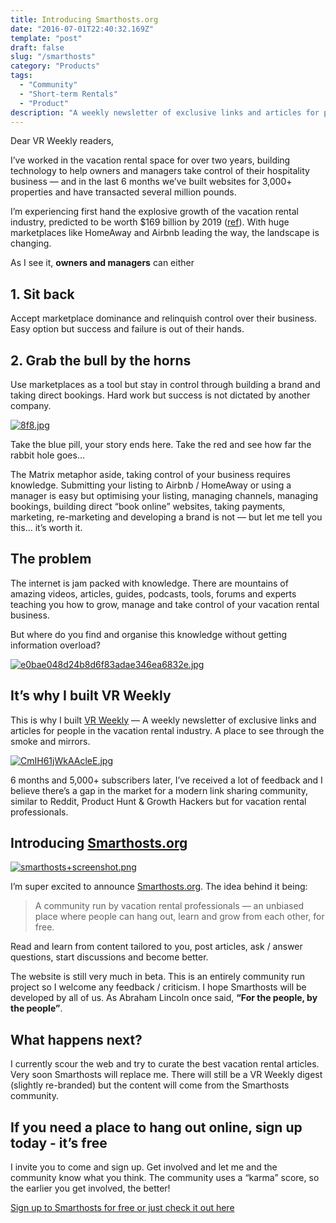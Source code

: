 ```yaml
---
title: Introducing Smarthosts.org
date: "2016-07-01T22:40:32.169Z"
template: "post"
draft: false
slug: "/smarthosts"
category: "Products"
tags:
  - "Community"
  - "Short-term Rentals"
  - "Product"
description: "A weekly newsletter of exclusive links and articles for people in the vacation rental industry. A place to see through the smoke and mirrors."
---
```


Dear VR Weekly readers,

I’ve worked in the vacation rental space for over two years, building technology to help owners and managers take control of their hospitality business — and in the last 6 months we’ve built websites for 3,000+ properties and have transacted several million pounds.

I’m experiencing first hand the explosive growth of the vacation rental industry, predicted to be worth $169 billion by 2019 ([ref](http://www.researchandmarkets.com/research/gqpjsp/global_vacation)). With huge marketplaces like HomeAway and Airbnb leading the way, the landscape is changing.

As I see it, **owners and managers** can either

## 1\. Sit back

Accept marketplace dominance and relinquish control over their business. Easy option but success and failure is out of their hands.

## 2\. Grab the bull by the horns

Use marketplaces as a tool but stay in control through building a brand and taking direct bookings. Hard work but success is not dictated by another company.

[![8f8.jpg](https://svbtleusercontent.com/ayuynec4owo15w_retina.jpg)](https://svbtleusercontent.com/ayuynec4owo15w.jpg)

Take the blue pill, your story ends here. Take the red and see how far the rabbit hole goes…

The Matrix metaphor aside, taking control of your business requires knowledge. Submitting your listing to Airbnb / HomeAway or using a manager is easy but optimising your listing, managing channels, managing bookings, building direct “book online” websites, taking payments, marketing, re-marketing and developing a brand is not — but let me tell you this… it’s worth it.

## The problem

The internet is jam packed with knowledge. There are mountains of amazing videos, articles, guides, podcasts, tools, forums and experts teaching you how to grow, manage and take control of your vacation rental business.

But where do you find and organise this knowledge without getting information overload?

[![e0bae048d24b8d6f83adae346ea6832e.jpg](https://svbtleusercontent.com/a2wi4l1qicrlsg_retina.jpg)](https://svbtleusercontent.com/a2wi4l1qicrlsg.jpg)

## It’s why I built VR Weekly

This is why I built [VR Weekly](http://vrweekly.rentivo.com) — A weekly newsletter of exclusive links and articles for people in the vacation rental industry. A place to see through the smoke and mirrors.

[![CmIH61jWkAAcleE.jpg](https://svbtleusercontent.com/yuj78xtaairaw_retina.jpg)](https://svbtleusercontent.com/yuj78xtaairaw.jpg)

6 months and 5,000+ subscribers later, I’ve received a lot of feedback and I believe there’s a gap in the market for a modern link sharing community, similar to Reddit, Product Hunt & Growth Hackers but for vacation rental professionals.

## Introducing [Smarthosts.org](https://www.smarthosts.org)

[![smarthosts+screenshot.png](https://svbtleusercontent.com/b3zylcosnfb2g_retina.png)](https://www.smarthosts.org)

I’m super excited to announce [Smarthosts.org](https://www.smarthosts.org). The idea behind it being:

> <span class="accent-dot"></span>
> 
> A community run by vacation rental professionals — an unbiased place where people can hang out, learn and grow from each other, for free.

Read and learn from content tailored to you, post articles, ask / answer questions, start discussions and become better.

The website is still very much in beta. This is an entirely community run project so I welcome any feedback / criticism. I hope Smarthosts will be developed by all of us. As Abraham Lincoln once said, **“For the people, by the people”**.

## What happens next?

I currently scour the web and try to curate the best vacation rental articles. Very soon Smarthosts will replace me. There will still be a VR Weekly digest (slightly re-branded) but the content will come from the Smarthosts community.

## If you need a place to hang out online, sign up today - it’s free

I invite you to come and sign up. Get involved and let me and the community know what you think. The community uses a “karma” score, so the earlier you get involved, the better!

[Sign up to Smarthosts for free or just check it out here](https://www.smarthosts.org)
